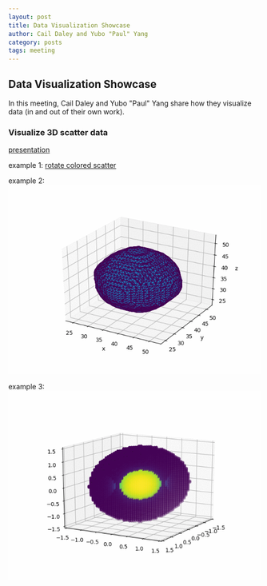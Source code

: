 ```yaml
---
layout: post
title: Data Visualization Showcase
author: Cail Daley and Yubo "Paul" Yang
category: posts
tags: meeting
---
```



## Data Visualization Showcase

In this meeting, Cail Daley and Yubo "Paul" Yang share how they visualize data (in and out of their own work).

### Visualize 3D scatter data

[presentation][1]

example 1: [rotate colored scatter][2]

example 2: ![breathing isosurface](../images/crystal.gif)

example 3: ![scanning 2D slice](../images/crystal-scan.gif)

[1]: https://github.com/thehackerwithin/illinois/blob/master/scatter3d/scatter3d.pdf
[2]: https://github.com/thehackerwithin/illinois/blob/master/scatter3d/figures/crystal-scatter3d.gif

